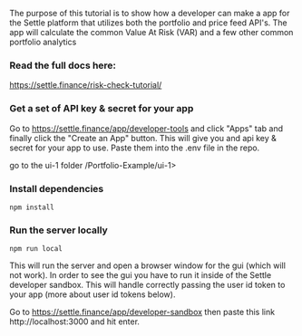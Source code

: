 The purpose of this tutorial is to show how a developer can make a app for the Settle platform that utilizes both the portfolio and price feed API's.  The app will calculate the common Value At Risk (VAR) and a few other common portfolio analytics

### Read the full docs here: 
https://settle.finance/risk-check-tutorial/


### Get a set of API key & secret for your app
Go to https://settle.finance/app/developer-tools and click "Apps" tab and finally click the "Create an App" button. This will give you and api key & secret for your app to use.  Paste them into the .env file in the repo.

go to the ui-1 folder /Portfolio-Example/ui-1>

### Install dependencies
```
npm install
```

### Run the server locally
```
npm run local
```

This will run the server and open a browser window for the gui (which will not work).  In order to see the gui you have to run it inside of the Settle developer sandbox.  This will handle correctly passing the user id token to your app (more about user id tokens below).

Go to https://settle.finance/app/developer-sandbox then paste this link http://localhost:3000 and hit enter.  

